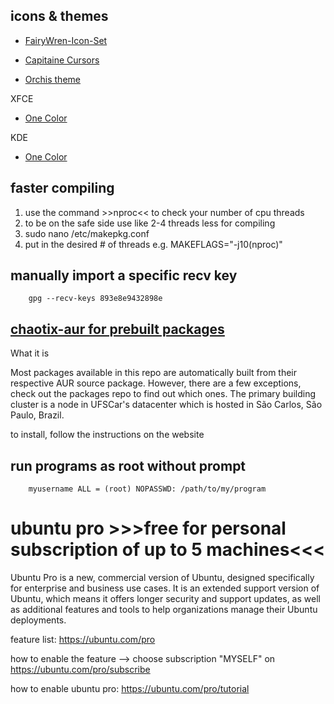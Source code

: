 ## icons & themes

* [FairyWren-Icon-Set](https://www.pling.com/p/1684521)

* [Capitaine Cursors](https://www.pling.com/p/1148692)

* [Orchis theme](https://www.xfce-look.org/p/1357889)

XFCE
* [One Color](https://www.xfce-look.org/p/1148918)

KDE
* [One Color](https://www.pling.com/p/1428532)

## faster compiling
1. use the command >>nproc<< to check your number of cpu threads
2. to be on the safe side use like 2-4 threads less for compiling
3. sudo nano /etc/makepkg.conf
4. put in the desired # of threads e.g.
        MAKEFLAGS="-j10(nproc)"

## manually import a specific recv key
        gpg --recv-keys 893e8e9432898e

## [chaotix-aur for prebuilt packages](https://aur.chaotic.cx/)
What it is

Most packages available in this repo are automatically built from their respective AUR source package. However, there are a few exceptions, check out the packages repo to find out which ones.
The primary building cluster is a node in UFSCar's datacenter which is hosted in São Carlos, São Paulo, Brazil.

to install, follow the instructions on the website

## run programs as root without prompt

        myusername ALL = (root) NOPASSWD: /path/to/my/program
        
# ubuntu pro  >>>free for personal subscription of up to 5 machines<<<

Ubuntu Pro is a new, commercial version of Ubuntu, designed specifically for enterprise and business use cases. It is an extended support version of Ubuntu, which means it offers longer security and support updates, as well as additional features and tools to help organizations manage their Ubuntu deployments.

feature list: https://ubuntu.com/pro

how to enable the feature --> choose subscription "MYSELF" on https://ubuntu.com/pro/subscribe

how to enable ubuntu pro: https://ubuntu.com/pro/tutorial
